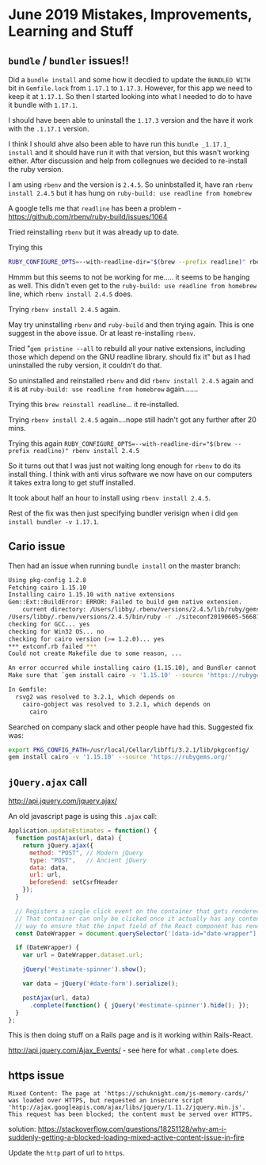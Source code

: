 # June 2019 Mistakes, Improvements, Learning and Stuff

## `bundle` / `bundler` issues!!

Did a `bundle install` and some how it decdied to update the `BUNDLED WITH` bit in `Gemfile.lock`  from `1.17.1` to `1.17.3`. However, for this app we need to keep it at `1.17.1`. So then I started looking into what I needed to do to have it bundle with `1.17.1`.

I should have been able to uninstall the `1.17.3` version and the have it work with the `.1.17.1` version.

I think I should ahve also been able to have run this `bundle _1.17.1_ install` and it should have run it with that version, but this wasn't working either. After discussion and help from collegnues we decided to re-install the ruby version.

I am using `rbenv` and the version is `2.4.5`. So uninbstalled it, have ran `rbenv install 2.4.5` but it has hung on
`ruby-build: use readline from homebrew`

A google tells me that `readline` has been a problem - https://github.com/rbenv/ruby-build/issues/1064

Tried reinstalling `rbenv` but it was already up to date.

Trying this

```bash
RUBY_CONFIGURE_OPTS=--with-readline-dir="$(brew --prefix readline)" rbenv install 2.4.5
```
Hmmm but this seems to not be working for me..... it seems to be hanging as well. This didn't even get to the `ruby-build: use readline from homebrew` line, which `rbenv install 2.4.5` does.

Trying `rbenv install 2.4.5` again.

May try uninstalling `rbenv` and `ruby-build` and then trying again. This is one suggest in the above issue. Or at least re-installing `rbenv`.

Tried "`gem pristine --all` to rebuild all your native extensions, including those which depend on the GNU readline library. should fix it" but as I had uninstalled the ruby version, it couldn't do that.

So uninstalled and reinstalled `rbenv` and did `rbenv install 2.4.5` again and it is at `ruby-build: use readline from homebrew` again.......

Trying this `brew reinstall readline`... it re-installed.

Trying `rbenv install 2.4.5` again....nope still hadn't got any further after 20 mins.

Trying this again `RUBY_CONFIGURE_OPTS=--with-readline-dir="$(brew --prefix readline)" rbenv install 2.4.5`

So it turns out that I was just not waiting long enough for `rbenv` to do its install thing. I think with anti virus software we now have on our computers it takes extra long to get stuff installed.

It took about half an hour to install using `rbenv install 2.4.5`.

Rest of the fix was then just specifying bundler verisign when i did `gem install bundler -v 1.17.1`.

## Cario issue

Then had an issue when running `bundle install` on the master branch:

```bash
Using pkg-config 1.2.8
Fetching cairo 1.15.10
Installing cairo 1.15.10 with native extensions
Gem::Ext::BuildError: ERROR: Failed to build gem native extension.
    current directory: /Users/libby/.rbenv/versions/2.4.5/lib/ruby/gems/2.4.0/gems/cairo-1.15.10/ext/cairo
/Users/libby/.rbenv/versions/2.4.5/bin/ruby -r ./siteconf20190605-56681-oixss6.rb extconf.rb
checking for GCC... yes
checking for Win32 OS... no
checking for cairo version (>= 1.2.0)... yes
*** extconf.rb failed ***
Could not create Makefile due to some reason, ...

An error occurred while installing cairo (1.15.10), and Bundler cannot continue.
Make sure that `gem install cairo -v '1.15.10' --source 'https://rubygems.org/'` succeeds before bundling.

In Gemfile:
  rsvg2 was resolved to 3.2.1, which depends on
    cairo-gobject was resolved to 3.2.1, which depends on
      cairo
```

Searched on company slack and other people have had this. Suggested fix was:

```bash
export PKG_CONFIG_PATH=/usr/local/Cellar/libffi/3.2.1/lib/pkgconfig/
gem install cairo -v '1.15.10' --source 'https://rubygems.org/'
```

## `jQuery.ajax` call

http://api.jquery.com/jquery.ajax/

An old javascript page is using this `.ajax` call:

```js
Application.updateEstimates = function() {
  function postAjax(url, data) {
    return jQuery.ajax({
      method: "POST", // Modern jQuery
      type: "POST",   // Ancient jQuery
      data: data,
      url: url,
      beforeSend: setCsrfHeader
    });
  }

  // Registers a single click event on the container that gets rendered by react-rails.
  // That container can only be clicked once it actually has any content inside which is our
  // way to ensure that the input field of the React component has rendered.
  const DateWrapper = document.querySelector('[data-id="date-wrapper"]');

  if (DateWrapper) {
    var url = DateWrapper.dataset.url;

    jQuery('#estimate-spinner').show();

    var data = jQuery('#date-form').serialize();

    postAjax(url, data)
      .complete(function() { jQuery('#estimate-spinner').hide(); });
  }
};
```

This is then doing stuff on a Rails page and is it working within Rails-React.

http://api.jquery.com/Ajax_Events/ -  see here for what `.complete` does.


## https issue

```
Mixed Content: The page at 'https://schuknight.com/js-memory-cards/' was loaded over HTTPS, but requested an insecure script 'http://ajax.googleapis.com/ajax/libs/jquery/1.11.2/jquery.min.js'. This request has been blocked; the content must be served over HTTPS.
```

solution:
https://stackoverflow.com/questions/18251128/why-am-i-suddenly-getting-a-blocked-loading-mixed-active-content-issue-in-fire

Update the `http` part of url to `https`.
